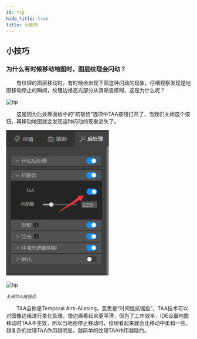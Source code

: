 ```yaml
---
id: tip
hide_title: true
title: 小技巧
---
```


## 小技巧

### 为什么有时候移动地图时，图层纹理会闪动？

　　有纹理的图层移动时，有时候会出现下面这种闪动的现象，仔细观察发现是地图移动停止的瞬间，纹理边缘高光部分从清晰变模糊，这是为什么呢？

![tip](./assets/tip-1.gif)

　　这是因为后处理面板中的“抗锯齿”选项中TAA按钮打开了，当我们关闭这个按钮，再移动地图就会发现这种闪动的现象消失了。

![tip](./assets/tip-2.png)

![tip](./assets/tip-3.gif)

*<small>关闭TAA按钮后</small>*  

　　TAA全称是Temporal Anti-Aliasing，意思是“时间性抗锯齿”，TAA技术可以对图像边缘进行柔化处理，使边缘看起来更平滑，但为了工作效率，IDE设置地图移动时TAA不生效，所以当地图停止移动时，纹理看起来就会比移动中柔和一些。越复杂的纹理TAA作用越明显，越简单的纹理TAA作用越隐约。

